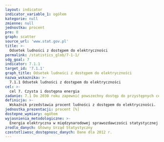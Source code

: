 ```yaml
---
layout: indicator
indicator_variable_1: ogółem
kategorie: null
zmienne: null
jednostka: procent
pre: 0
graph: scatter
source_url: 'www.stat.gov.pl'
title: >-
  Odsetek ludności z dostępem do elektryczności
permalink: /statistics_glob/7-1-1/
sdg_goal: 7
indicator: 7.1.1
target_id: '7.1.1'
graph_title: Odsetek ludności z dostępem do elektryczności
nazwa_wskaznika: >-
  7.1.1 Odsetek ludności z dostępem do elektryczności
cel: >-
  cel 7. Czysta i dostępna energia
zadanie: 7.1 Do 2030 roku zapewnić powszechny dostęp do przystępnych cenowo, niezawodnych i nowoczesnych usług energetycznych.
definicja: >-
  Wskaźnik przedstawia procent ludności z dostępem do elektryczności.
jednostka_prezentacji: procent [%]
dostepne_wymiary: ogółem
wyjasnienia_metodologiczne: >-
  Energia elektryczna w międzynarodowej sprawozdawczości statystycznej jest traktowana jako forma energii pierwotnej lub pochodnej (wtórnej). Pierwotną energię elektryczną pozyskuje się ze źródeł naturalnych, takich jak: woda, wiatr, energia słoneczna, energia pływów i fal. Wtórna energia elektryczna wytwarzana jest z ciepła uzyskiwanego w procesie spalania paliw pierwotnych (węgiel, gaz ziemny) lub pochodnych oraz odnawialnych nośników energii i odpadów palnych. Wtórna energia elektryczna może być też wytwarzana z ciepła geotermalnego lub słonecznego.
zrodlo_danych: Główny Urząd Statystyczny
czestotliwosc_dostępnosc_danych: Dane dla 2012 r.
---
```

